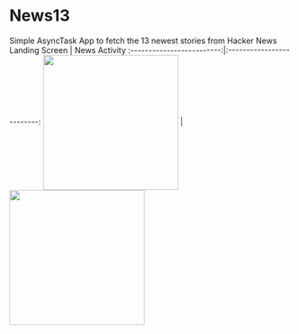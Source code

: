 # News13
Simple AsyncTask App to fetch the 13 newest stories from Hacker News
Landing Screen            |  News Activity 
:-------------------------:|:-------------------------:
<a href="url"><img src="https://user-images.githubusercontent.com/68921071/184529629-4728e9ba-ee4f-4acf-ae95-c9a6fc057c38.png" align="center" width="240" ></a> | <a href="url"><img src="https://user-images.githubusercontent.com/68921071/184529688-fcc56524-872c-4023-9253-22ac73a2b553.png" align="center" width="240" ></a>
